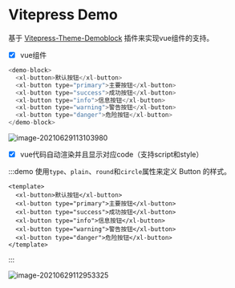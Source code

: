 # Vitepress Demo

基于 [Vitepress-Theme-Demoblock](https://github.com/xinlei3166/vitepress-theme-demoblock) 插件来实现vue组件的支持。

- [x] vue组件

```js
<demo-block>
  <xl-button>默认按钮</xl-button>
  <xl-button type="primary">主要按钮</xl-button>
  <xl-button type="success">成功按钮</xl-button>
  <xl-button type="info">信息按钮</xl-button>
  <xl-button type="warning">警告按钮</xl-button>
  <xl-button type="danger">危险按钮</xl-button>
</demo-block>
```

![image-20210629113103980](https://tva1.sinaimg.cn/large/008i3skNly1gryz9niyqkj31180a2dgm.jpg)



- [x] vue代码自动渲染并且显示对应code（支持script和style）

:::demo 使用`type`、`plain`、`round`和`circle`属性来定义 Button 的样式。
```vue
<template>
  <xl-button>默认按钮</xl-button>
  <xl-button type="primary">主要按钮</xl-button>
  <xl-button type="success">成功按钮</xl-button>
  <xl-button type="info">信息按钮</xl-button>
  <xl-button type="warning">警告按钮</xl-button>
  <xl-button type="danger">危险按钮</xl-button>
</template>
```
:::


![image-20210629112953325](https://tva1.sinaimg.cn/large/008i3skNly1gryz8i2x8wj61170u0aex02.jpg)

